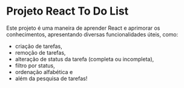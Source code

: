 # Projeto React To Do List
Este projeto é uma maneira de aprender React e aprimorar os conhecimentos, apresentando diversas funcionalidades úteis, como:

 - criação de tarefas, 
 - remoção de tarefas, 
 - alteração de status da tarefa (completa ou incompleta), 
 - filtro por status, 
 - ordenação alfabética e 
 - além da pesquisa de tarefas!
